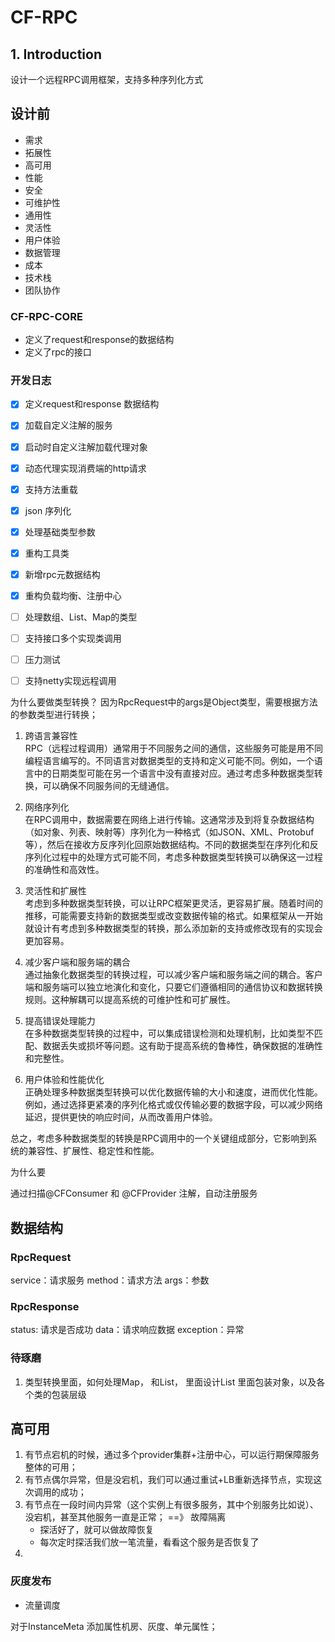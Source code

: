 # CF-RPC
## 1. Introduction
设计一个远程RPC调用框架，支持多种序列化方式

## 设计前
- 需求
- 拓展性
- 高可用
- 性能
- 安全
- 可维护性
- 通用性
- 灵活性
- 用户体验
- 数据管理
- 成本
- 技术栈
- 团队协作

### CF-RPC-CORE
- 定义了request和response的数据结构
- 定义了rpc的接口

### 开发日志
- [x] 定义request和response 数据结构
- [x] 加载自定义注解的服务
- [x] 启动时自定义注解加载代理对象
- [x] 动态代理实现消费端的http请求
- [x] 支持方法重载 
- [x] json 序列化
- [x] 处理基础类型参数
- [x] 重构工具类
- [x] 新增rpc元数据结构
- [x] 重构负载均衡、注册中心
- [ ] 处理数组、List、Map的类型
- [ ] 支持接口多个实现类调用
- [ ] 压力测试
- [ ] 支持netty实现远程调用


为什么要做类型转换？
因为RpcRequest中的args是Object类型，需要根据方法的参数类型进行转换；

1. 跨语言兼容性  
   RPC（远程过程调用）通常用于不同服务之间的通信，这些服务可能是用不同编程语言编写的。不同语言对数据类型的支持和定义可能不同。例如，一个语言中的日期类型可能在另一个语言中没有直接对应。通过考虑多种数据类型转换，可以确保不同服务间的无缝通信。

2. 网络序列化  
   在RPC调用中，数据需要在网络上进行传输。这通常涉及到将复杂数据结构（如对象、列表、映射等）序列化为一种格式（如JSON、XML、Protobuf等），然后在接收方反序列化回原始数据结构。不同的数据类型在序列化和反序列化过程中的处理方式可能不同，考虑多种数据类型转换可以确保这一过程的准确性和高效性。

3. 灵活性和扩展性  
   考虑到多种数据类型转换，可以让RPC框架更灵活，更容易扩展。随着时间的推移，可能需要支持新的数据类型或改变数据传输的格式。如果框架从一开始就设计有考虑到多种数据类型的转换，那么添加新的支持或修改现有的实现会更加容易。

4. 减少客户端和服务端的耦合  
   通过抽象化数据类型的转换过程，可以减少客户端和服务端之间的耦合。客户端和服务端可以独立地演化和变化，只要它们遵循相同的通信协议和数据转换规则。这种解耦可以提高系统的可维护性和可扩展性。

5. 提高错误处理能力  
   在多种数据类型转换的过程中，可以集成错误检测和处理机制，比如类型不匹配、数据丢失或损坏等问题。这有助于提高系统的鲁棒性，确保数据的准确性和完整性。

6. 用户体验和性能优化  
   正确处理多种数据类型转换可以优化数据传输的大小和速度，进而优化性能。例如，通过选择更紧凑的序列化格式或仅传输必要的数据字段，可以减少网络延迟，提供更快的响应时间，从而改善用户体验。

总之，考虑多种数据类型的转换是RPC调用中的一个关键组成部分，它影响到系统的兼容性、扩展性、稳定性和性能。

为什么要

通过扫描@CFConsumer 和 @CFProvider 注解，自动注册服务

## 数据结构
### RpcRequest
service：请求服务
method：请求方法
args：参数
### RpcResponse
status: 请求是否成功
data：请求响应数据
exception：异常

### 待琢磨
1. 类型转换里面，如何处理Map， 和List， 里面设计List 里面包装对象，以及各个类的包装层级

## 高可用
1. 有节点宕机的时候，通过多个provider集群+注册中心，可以运行期保障服务整体的可用；
2. 有节点偶尔异常，但是没宕机，我们可以通过重试+LB重新选择节点，实现这次调用的成功；
3. 有节点在一段时间内异常（这个实例上有很多服务，其中个别服务比如说）、没宕机，甚至其他服务一直是正常； ==》 故障隔离
   - 探活好了，就可以做故障恢复
   - 每次定时探活我们放一笔流量，看看这个服务是否恢复了
4. 


### 灰度发布
 - 流量调度

对于InstanceMeta 添加属性机房、灰度、单元属性；